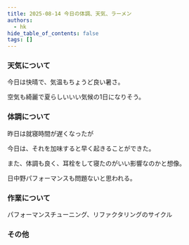 ```yaml
---
title: 2025-08-14 今日の体調、天気、ラーメン
authors:
  - hk
hide_table_of_contents: false
tags: []
---
```

### 天気について

今日は快晴で、気温もちょうど良い暑さ。

空気も綺麗で夏らしいいい気候の1日になりそう。

<!-- truncate -->

### 体調について

昨日は就寝時間が遅くなったが

今日は、それを加味すると早く起きることができた。

また、体調も良く、耳栓をして寝たのがいい影響なのかと想像。

日中野パフォーマンスも問題ないと思われる。


### 作業について

パフォーマンスチューニング、リファクタリングのサイクル

### その他

